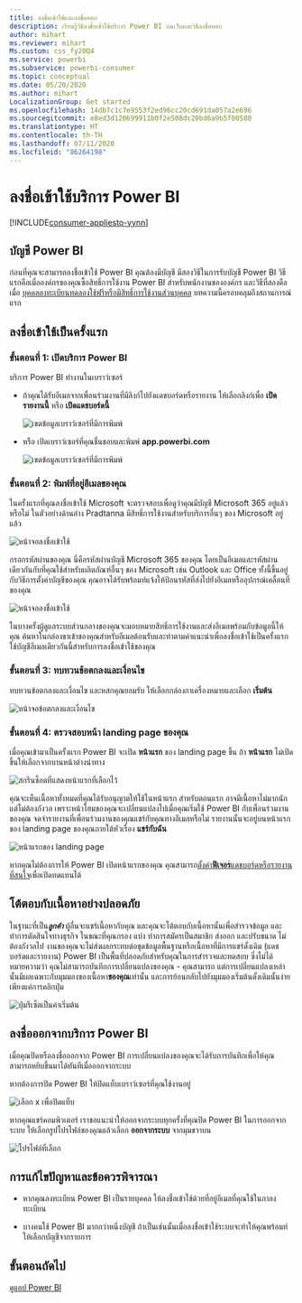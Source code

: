 ```yaml
---
title: ลงชื่อเข้าใช้และลงชื่อออก
description: เรียนรู้วิธีลงชื่อเข้าใช้บริการ Power BI บนเว็บและวิธีลงชื่อออก
author: mihart
ms.reviewer: mihart
Ms.custom: css_fy20Q4
ms.service: powerbi
ms.subservice: powerbi-consumer
ms.topic: conceptual
ms.date: 05/20/2020
ms.author: mihart
LocalizationGroup: Get started
ms.openlocfilehash: 14db7c1c7e9553f2ed96cc20cd691da057a2e696
ms.sourcegitcommit: e8ed3d120699911b0f2e508dc20bd6a9b5f00580
ms.translationtype: HT
ms.contentlocale: th-TH
ms.lasthandoff: 07/11/2020
ms.locfileid: "86264198"
---
```

# <a name="sign-in-to-power-bi-service"></a>ลงชื่อเข้าใช้บริการ Power BI

[!INCLUDE[consumer-appliesto-yynn](../includes/consumer-appliesto-yynn.md)]

## <a name="power-bi-accounts"></a>บัญชี Power BI
ก่อนที่คุณจะสามารถลงชื่อเข้าใช้ Power BI คุณต้องมีบัญชี มีสองวิธีในการรับบัญชี Power BI วิธีแรกคือเมื่อองค์กรของคุณซื้อสิทธิ์การใช้งาน Power BI สำหรับพนักงานขององค์กร และวิธีที่สองคือเมื่อ [บุคคลลงทะเบียนทดลองใช้ฟรีหรือมีสิทธิ์การใช้งานส่วนบุคคล](../fundamentals/service-self-service-signup-for-power-bi.md) บทความนี้ครอบคลุมถึงสถานการณ์แรก

## <a name="sign-in-for-the-first-time"></a>ลงชื่อเข้าใช้เป็นครั้งแรก

### <a name="step-1-open-the-power-bi-service"></a>ขั้นตอนที่ 1: เปิดบริการ Power BI
บริการ Power BI ทำงานในเบราว์เซอร์ 

- ถ้าคุณได้รับอีเมลจากเพื่อนร่วมงานที่มีลิงก์ไปยังแดชบอร์ดหรือรายงาน ให้เลือกลิงก์เพื่อ **เปิดรายงานนี้** หรือ **เปิดแดชบอร์ดนี้**

    ![เขตข้อมูลเบราว์เซอร์ที่มีการพิมพ์](media/end-user-sign-in/power-bi-share.png)    

- หรือ เปิดเบราว์เซอร์ที่คุณชื่นชอบและพิมพ์ **app.powerbi.com**

    ![เขตข้อมูลเบราว์เซอร์ที่มีการพิมพ์](media/end-user-sign-in/power-bi-sign-in.png)    


### <a name="step-2-type-your-email-address"></a>ขั้นตอนที่ 2: พิมพ์ที่อยู่อีเมลของคุณ
ในครั้งแรกที่คุณลงชื่อเข้าใช้ Microsoft จะตรวจสอบเพื่อดูว่าคุณมีบัญชี Microsoft 365 อยู่แล้วหรือไม่ ในตัวอย่างด้านล่าง Pradtanna มีสิทธิ์การใช้งานสำหรับบริการอื่นๆ ของ Microsoft อยู่แล้ว 

![หน้าจอลงชื่อเข้าใช้](media/end-user-sign-in/power-bi-already.png)

กรอกรหัสผ่านของคุณ นี่คือรหัสผ่านบัญชี Microsoft 365 ของคุณ โดยเป็นอีเมลและรหัสผ่านเดียวกันกับที่คุณใช้สำหรับผลิตภัณฑ์อื่นๆ ของ Microsoft เช่น Outlook และ Office  ทั้งนี้ขึ้นอยู่กับวิธีการตั้งค่าบัญชีของคุณ คุณอาจได้รับพร้อมท์แจ้งให้ป้อนรหัสที่ส่งไปยังอีเมลหรืออุปกรณ์เคลื่อนที่ของคุณ   

![หน้าจอลงชื่อเข้าใช้](media/end-user-sign-in/power-bi-pass.png)

ในบางครั้งผู้ดูแลระบบส่วนกลางของคุณจะมอบหมายสิทธิ์การใช้งานและส่งอีเมลพร้อมกับข้อมูลนี้ให้คุณ ค้นหาในกล่องขาเข้าของคุณสำหรับอีเมลต้อนรับและทำตามคำแนะนำเพื่อลงชื่อเข้าใช้เป็นครั้งแรก ใช้บัญชีอีเมลเดียวกันนี้สำหรับการลงชื่อเข้าใช้ของคุณ 
 
### <a name="step-3-review-the-terms-and-conditions"></a>ขั้นตอนที่ 3: ทบทวนข้อตกลงและเงื่อนไข
ทบทวนข้อตกลงและเงื่อนไข และหสกคุณยอมรับ ให้เลือกกล่องกาเครื่องหมายและเลือก **เริ่มต้น**

![หน้าจอข้อตกลงและเงื่อนไข](media/end-user-sign-in/power-bi-term.png)



### <a name="step-4-review-your-home-landing-page"></a>ขั้นตอนที่ 4: ตรวจสอบหน้า landing page ของคุณ
เมื่อคุณเข้ามาเป็นครั้งแรก Power BI จะเปิด **หน้าแรก** ของ landing page ขึ้น ถ้า **หน้าแรก**  ไม่เปิดขึ้นให้เลือกจากบานหน้าต่างนำทาง 

![สกรีนช็อตที่แสดงหน้าแรกที่เลือกไว้](media/end-user-sign-in/power-bi-home-selected.png)

คุณจะเห็นเนื้อหาทั้งหมดที่คุณได้รับอนุญาตให้ใช้ในหน้าแรก สำหรับตอนแรก อาจมีเนื้อหาไม่มากนัก แต่ไม่ต้องกังวล เพราะหน้าโฮมของคุณจะเปลี่ยนแปลงไปเมื่อคุณเริ่มใช้ Power BI กับเพื่อนร่วมงานของคุณ จดจำรายงานที่เพื่อนร่วมงานของคุณแชร์กับคุณทางอีเมลหรือไม่ รายงานนั้นจะอยู่บนหน้าแรกของ landing page ของคุณภายใต้หัวเรื่อง **แชร์กับฉัน**

![หน้าแรกของ landing page](media/end-user-sign-in/power-bi-home.png)

หากคุณไม่ต้องการให้ Power BI เปิดหน้าแรกของคุณ คุณสามารถ[ตั้งค่า**ฟีเจอร**์แดชบอร์ดหรือรายงานที่สนใจ](end-user-featured.md)เพื่อเปิดทดแทนได้ 

## <a name="safely-interact-with-content"></a>โต้ตอบกับเนื้อหาอย่างปลอดภัย
ในฐานะที่เป็น***ลูกค้า*** ผู้อื่นจะแชร์เนื้อหากับคุณ และคุณจะโต้ตอบกับเนื้อหานั้นเพื่อสำรวจข้อมูล และทำการตัดสินใจทางธุรกิจ  ในขณะที่คุณกรอง แบ่ง ทำการสมัครเป็นสมาชิก ส่งออก และปรับขนาด ไม่ต้องกังวลไป งานของคุณจะไม่ส่งผลกระทบต่อชุดข้อมูลพื้นฐานหรือเนื้อหาที่มีการแชร์ดั้งเดิม (แดชบอร์ดและรายงาน) Power BI เป็นพื้นที่ปลอดภัยสำหรับคุณในการสำรวจและทดสอบ ซึ่งไม่ได้หมายความว่า คุณไม่สามารถบันทึกการเปลี่ยนแปลงของคุณ - คุณสามารถ แต่การเปลี่ยนแปลงเหล่านั้นมีผลเฉพาะกับมุมมองของเนื้อหา**ของคุณ**เท่านั้น และการย้อนกลับไปยังมุมมองเริ่มต้นดั้งเดิมนั้นง่าย เพียงแค่การคลิกปุ่ม

![ปุ่มรีเซ็ตเป็นค่าเริ่มต้น](media/end-user-sign-in/power-bi-reset.png)

## <a name="sign-out-of-the-power-bi-service"></a>ลงชื่อออกจากบริการ Power BI
เมื่อคุณปิดหรือลงชื่อออกจาก Power BI การเปลี่ยนแปลงของคุณจะได้รับการบันทึกเพื่อให้คุณสามารถหยิบขึ้นมาได้ทันทีเมื่อออกจากระบบ

หากต้องการปิด Power BI ให้ปิดแท็บเบราว์เซอร์ที่คุณใช้งานอยู่ 

![เลือก x เพื่อปิดแท็บ](media/end-user-sign-in/power-bi-close.png) 

หากคุณแชร์คอมพิวเตอร์ เราขอแนะนำให้ออกจากระบบทุกครั้งที่คุณปิด Power BI  ในการออกจากระบบ ให้เลือกรูปโปรไฟล์ของคุณแล้วเลือก **ออกจากระบบ** จากมุมขวาบน  

![โปรไฟล์ที่เลือก](media/end-user-sign-in/power-bi-sign-out.png) 

## <a name="troubleshooting-and-considerations"></a>การแก้ไขปัญหาและข้อควรพิจารณา
- หากคุณลงทะเบียน Power BI เป็นรายบุคคล ให้ลงชื่อเข้าใช้ด้วยที่อยู่อีเมลที่คุณใช้ในกาลงทะเบียน

- บางคนใช้ Power BI มากกว่าหนึ่งบัญชี ถ้าเป็นเช่นนั้นเมื่อลงชื่อเข้าใช้ระบบจะทำให้คุณพร้อมท์ให้เลือกบัญชีจากรายการ 

## <a name="next-steps"></a>ขั้นตอนถัดไป
[ดูแอป Power BI](end-user-app-view.md)
